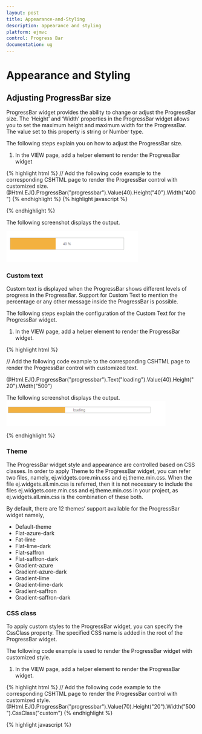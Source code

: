 ```yaml
---
layout: post
title: Appearance-and-Styling
description: appearance and styling
platform: ejmvc
control: Progress Bar
documentation: ug
---
```


# Appearance and Styling

## Adjusting ProgressBar size

ProgressBar widget provides the ability to change or adjust the ProgressBar size. The ‘Height’ and ‘Width’ properties in the ProgressBar widget allows you to set the maximum height and maximum width for the ProgressBar. The value set to this property is string or Number type.

The following steps explain you on how to adjust the ProgressBar size.

1. In the VIEW page, add a helper element to render the ProgressBar widget






 {% highlight html %}
 // Add the following code example to the corresponding CSHTML page to render the ProgressBar control with customized size.
 @Html.EJ().ProgressBar("progressbar").Value(40).Height("40").Width("400")
{% endhighlight %}
{% highlight javascript %}
<script>
            var progress;
            $(document).ready(function ()
			{                
			     progress = $("#progressbar").data("ejProgressBar");
				 progress.setModel({ text: progress.getValue() + " %"});
				 });        
		</script></td></tr>
</table>

{% endhighlight %}


The following screenshot displays the output.

![C:/Users/Gopal Lakshmanan/Desktop/dialog concept and features/proadjust.PNG](Appearance-and-Styling_images/Appearance-and-Styling_img1.png)



### Custom text

Custom text is displayed when the ProgressBar shows different levels of progress in the ProgressBar. Support for Custom Text to mention the percentage or any other message inside the ProgressBar is possible.

The following steps explain the configuration of the Custom Text for the ProgressBar widget.

1.   In the VIEW page, add a helper element to render the ProgressBar widget.



{% highlight html %}

// Add the following code example to the corresponding CSHTML page to render the ProgressBar control with customized text.



@Html.EJ().ProgressBar("progressbar").Text("loading").Value(40).Height("20").Width("500")





The following screenshot displays the output.       ![C:/Users/Gopal Lakshmanan/Desktop/dialog concept and features/proloading.PNG](Appearance-and-Styling_images/Appearance-and-Styling_img2.png)

{% endhighlight %}

### Theme

The ProgressBar widget style and appearance are controlled based on CSS classes. In order to apply Theme to the ProgressBar widget, you can refer two files, namely, ej.widgets.core.min.css and ej.theme.min.css. When the file ej.widgets.all.min.css is referred, then it is not necessary to include the files ej.widgets.core.min.css and ej.theme.min.css in your project, as ej.widgets.all.min.css is the combination of these both. 

By default, there are 12 themes’ support available for the ProgressBar widget namely,

* Default-theme
* Flat-azure-dark
* Fat-lime
* Flat-lime-dark
* Flat-saffron
* Flat-saffron-dark
* Gradient-azure
* Gradient-azure-dark
* Gradient-lime
* Gradient-lime-dark
* Gradient-saffron
* Gradient-saffron-dark

### CSS class

To apply custom styles to the ProgressBar widget, you can specify the CssClass property. The specified CSS name is added in the root of the ProgressBar widget.

The following code example is used to render the ProgressBar widget with customized style.

1. In the VIEW page, add a helper element to render the ProgressBar widget.






{% highlight html %}
// Add the following code example to the corresponding CSHTML page to render the ProgressBar control with customized style.
@Html.EJ().ProgressBar("progressbar").Value(70).Height("20").Width("500").CssClass("custom")
{% endhighlight %}

{% highlight javascript %}
   <script> 
   var progress;
   $(document).ready(function () {
   progress = $("#progressbar").data("ejProgressBar");
   progress.setModel({ text: progress.getValue() + " %"});
   });       
{% endhighlight %}




2. Add the following styles to render the ProgressBar with customized style.

{% highlight html %}



<style type="text/css">

    .custom .e-progress {

      background-color:gray;

    }



</style>

{% endhighlight %}

The following screenshot displays the output.

![](Appearance-and-Styling_images/Appearance-and-Styling_img3.png)



